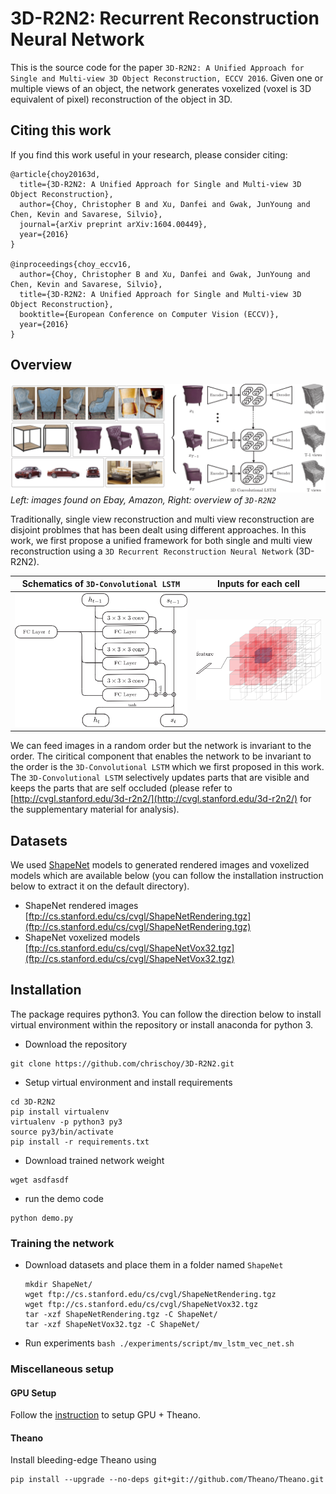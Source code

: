 # 3D-R2N2: Recurrent Reconstruction Neural Network

This is the source code for the paper `3D-R2N2: A Unified Approach for Single and Multi-view 3D Object Reconstruction, ECCV 2016`. Given one or multiple views of an object, the network generates voxelized (voxel is 3D equivalent of pixel) reconstruction of the object in 3D.

## Citing this work

If you find this work useful in your research, please consider citing:

```
@article{choy20163d,
  title={3D-R2N2: A Unified Approach for Single and Multi-view 3D Object Reconstruction},
  author={Choy, Christopher B and Xu, Danfei and Gwak, JunYoung and Chen, Kevin and Savarese, Silvio},
  journal={arXiv preprint arXiv:1604.00449},
  year={2016}
}

@inproceedings{choy_eccv16,
  author={Choy, Christopher B and Xu, Danfei and Gwak, JunYoung and Chen, Kevin and Savarese, Silvio},
  title={3D-R2N2: A Unified Approach for Single and Multi-view 3D Object Reconstruction},
  booktitle={European Conference on Computer Vision (ECCV)},
  year={2016}
}
```

## Overview

![Overview](imgs/overview.png)
*Left: images found on Ebay, Amazon, Right: overview of `3D-R2N2`*

Traditionally, single view reconstruction and multi view reconstruction are disjoint problmes that has been dealt using different approaches. In this work, we first propose a unified framework for both single and multi view reconstruction using a `3D Recurrent Reconstruction Neural Network` (3D-R2N2).

| Schematics of `3D-Convolutional LSTM` | Inputs for each cell         |
|:-------------------------------------:|:----------------------------:|
| ![3D-LSTM](imgs/lstm.png)             |![3D-LSTM](imgs/lstm_time.png)|

We can feed images in a random order but the network is invariant to the order. The ciritical component that enables the network to be invariant to the order is the `3D-Convolutional LSTM` which we first proposed in this work. The `3D-Convolutional LSTM` selectively updates parts that are visible and keeps the parts that are self occluded (please refer to [http://cvgl.stanford.edu/3d-r2n2/](http://cvgl.stanford.edu/3d-r2n2/) for the supplementary material for analysis).

## Datasets

We used [ShapeNet](http://shapenet.cs.stanford.edu) models to generated rendered images and voxelized models which are available below (you can follow the installation instruction below to extract it on the default directory).

- ShapeNet rendered images [ftp://cs.stanford.edu/cs/cvgl/ShapeNetRendering.tgz](ftp://cs.stanford.edu/cs/cvgl/ShapeNetRendering.tgz)
- ShapeNet voxelized models [ftp://cs.stanford.edu/cs/cvgl/ShapeNetVox32.tgz](ftp://cs.stanford.edu/cs/cvgl/ShapeNetVox32.tgz)

## Installation

The package requires python3. You can follow the direction below to install virtual environment within the repository or install anaconda for python 3.

- Download the repository

```
git clone https://github.com/chrischoy/3D-R2N2.git
```

- Setup virtual environment and install requirements

```
cd 3D-R2N2
pip install virtualenv
virtualenv -p python3 py3
source py3/bin/activate
pip install -r requirements.txt
```

- Download trained network weight

```
wget asdfasdf
```

- run the demo code

```
python demo.py
```

### Training the network

- Download datasets and place them in a folder named `ShapeNet`
  ```
  mkdir ShapeNet/
  wget ftp://cs.stanford.edu/cs/cvgl/ShapeNetRendering.tgz
  wget ftp://cs.stanford.edu/cs/cvgl/ShapeNetVox32.tgz
  tar -xzf ShapeNetRendering.tgz -C ShapeNet/
  tar -xzf ShapeNetVox32.tgz -C ShapeNet/
  ```
- Run experiments `bash ./experiments/script/mv_lstm_vec_net.sh`

### Miscellaneous setup

#### GPU Setup

Follow the [instruction](http://deeplearning.net/software/theano/install.html) to setup GPU + Theano.

#### Theano

Install bleeding-edge Theano using

```
pip install --upgrade --no-deps git+git://github.com/Theano/Theano.git
```
